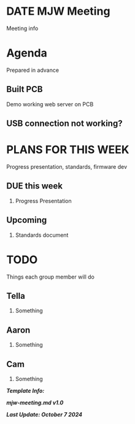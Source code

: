 # DATE MJW Meeting

Meeting info

# Agenda

Prepared in advance

## Built PCB

Demo working web server on PCB

## USB connection not working?

# PLANS FOR THIS WEEK

Progress presentation, standards, firmware dev

## DUE this week

1. Progress Presentation 

## Upcoming

1. Standards document

# TODO

Things each group member will do

## Tella

1. Something

## Aaron

1. Something

## Cam

1. Something

***Template Info:***

***mjw-meeting.md v1.0***

***Last Update: October 7 2024***
